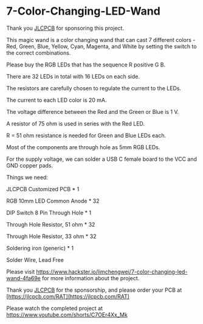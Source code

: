 # 7-Color-Changing-LED-Wand

Thank you [JLCPCB](https://jlcpcb.com/RAT) for sponsoring this project.

This magic wand is a color changing wand that can cast 7 different colors - Red, Green, Blue, Yellow, Cyan, Magenta, and White by setting the switch to the correct combinations.

Please buy the RGB LEDs that has the sequence R positive G B.

There are 32 LEDs in total with 16 LEDs on each side.

The resistors are carefully chosen to regulate the current to the LEDs.

The current to each LED color is 20 mA.

The voltage difference between the Red and the Green or Blue is 1 V.

A resistor of 75 ohm is used in series with the Red LED.

R = 51 ohm resistance is needed for Green and Blue LEDs each.

Most of the components are through hole as 5mm RGB LEDs.

For the supply voltage, we can solder a USB C female board to the VCC and GND copper pads.

Things we need:

JLCPCB Customized PCB                         * 1

RGB 10mm LED Common Anode                     * 32

DIP Switch 8 Pin Through Hole                 * 1

Through Hole Resistor, 51 ohm                 * 32

Through Hole Resistor, 33 ohm                 * 32

Soldering iron (generic)                      * 1

Solder Wire, Lead Free

Please visit https://www.hackster.io/limchengwei/7-color-changing-led-wand-4fa69e for more information about the project.

Thank you [JLCPCB](https://jlcpcb.com/RAT) for the sponsorship, and please order your PCB at [https://jlcpcb.com/RAT](https://jlcpcb.com/RAT)

Please watch the completed project at
https://www.youtube.com/shorts/C7OEr4Xx_Mk
